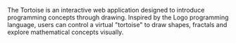 The Tortoise is an interactive web application designed to introduce programming concepts through drawing. 
Inspired by the Logo programming language, users can control a virtual "tortoise" to draw shapes, fractals and explore mathematical concepts visually.
